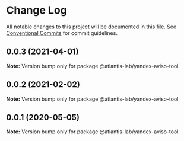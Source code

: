 # Change Log

All notable changes to this project will be documented in this file.
See [Conventional Commits](https://conventionalcommits.org) for commit guidelines.

## 0.0.3 (2021-04-01)

**Note:** Version bump only for package @atlantis-lab/yandex-aviso-tool





## 0.0.2 (2021-02-02)

**Note:** Version bump only for package @atlantis-lab/yandex-aviso-tool





## 0.0.1 (2020-05-05)

**Note:** Version bump only for package @atlantis-lab/yandex-aviso-tool
